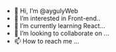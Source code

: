 - 👋 Hi, I’m @aygulyWeb
- 👀 I’m interested in Front-end..
- 🌱 I’m currently learning React...
- 💞️ I’m looking to collaborate on ...
- 📫 How to reach me ...

<!---
aygulyWeb/aygulyWeb is a ✨ special ✨ repository because its `README.md` (this file) appears on your GitHub profile.
You can click the Preview link to take a look at your changes.
--->
